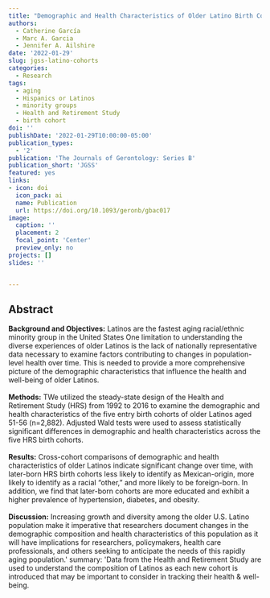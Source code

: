 ```yaml
---
title: "Demographic and Health Characteristics of Older Latino Birth Cohorts in the Health and Retirement Study"
authors: 
  - Catherine García
  - Marc A. Garcia
  - Jennifer A. Ailshire
date: '2022-01-29'
slug: jgss-latino-cohorts
categories:
  - Research
tags:
  - aging
  - Hispanics or Latinos
  - minority groups
  - Health and Retirement Study
  - birth cohort
doi: ''
publishDate: '2022-01-29T10:00:00-05:00'
publication_types:
  - '2'
publication: 'The Journals of Gerontology: Series B'
publication_short: 'JGSS'
featured: yes
links:
- icon: doi
  icon_pack: ai
  name: Publication
  url: https://doi.org/10.1093/geronb/gbac017
image:
  caption: ''
  placement: 2
  focal_point: 'Center'
  preview_only: no
projects: []
slides: ''


---
```


## Abstract 

**Background and Objectives:** Latinos are the fastest aging racial/ethnic minority group in the United States One limitation to understanding the diverse experiences of older Latinos is the lack of nationally representative data necessary to examine factors contributing to changes in population-level health over time. This is needed to provide a more comprehensive picture of the demographic characteristics that influence the health and well-being of older Latinos.<br><br>**Methods:** TWe utilized the steady-state design of the Health and Retirement Study (HRS) from 1992 to 2016 to examine the demographic and health characteristics of the five entry birth cohorts of older Latinos aged 51-56 (n=2,882). Adjusted Wald tests were used to assess statistically significant differences in demographic and health characteristics across the five HRS birth cohorts.<br><br>**Results:** Cross-cohort comparisons of demographic and health characteristics of older Latinos indicate significant change over time, with later-born HRS birth cohorts less likely to identify as Mexican-origin, more likely to identify as a racial “other,” and more likely to be foreign-born. In addition, we find that later-born cohorts are more educated and exhibit a higher prevalence of hypertension, diabetes, and obesity.<br><br>**Discussion:** Increasing growth and diversity among the older U.S. Latino population make it imperative that researchers document changes in the demographic composition and health characteristics of this population as it will have implications for researchers, policymakers, health care professionals, and others seeking to anticipate the needs of this rapidly aging population.'
summary: 'Data from the Health and Retirement Study are used to understand the composition of Latinos as each new cohort is introduced that may be important to consider in tracking their health & well-being.
